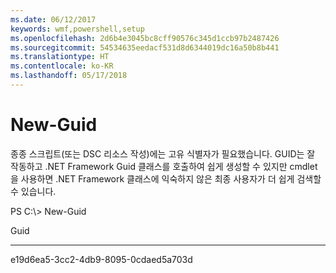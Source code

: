 ```yaml
---
ms.date: 06/12/2017
keywords: wmf,powershell,setup
ms.openlocfilehash: 2d6b4e3045bc8cff90576c345d1ccb97b2487426
ms.sourcegitcommit: 54534635eedacf531d8d6344019dc16a50b8b441
ms.translationtype: HT
ms.contentlocale: ko-KR
ms.lasthandoff: 05/17/2018
---
```

# <a name="new-guid"></a>New-Guid
종종 스크립트(또는 DSC 리소스 작성)에는 고유 식별자가 필요했습니다. GUID는 잘 작동하고 .NET Framework Guid 클래스를 호출하여 쉽게 생성할 수 있지만 cmdlet을 사용하면 .NET Framework 클래스에 익숙하지 않은 최종 사용자가 더 쉽게 검색할 수 있습니다.

PS C:\\&gt; New-Guid

Guid

----

e19d6ea5-3cc2-4db9-8095-0cdaed5a703d
